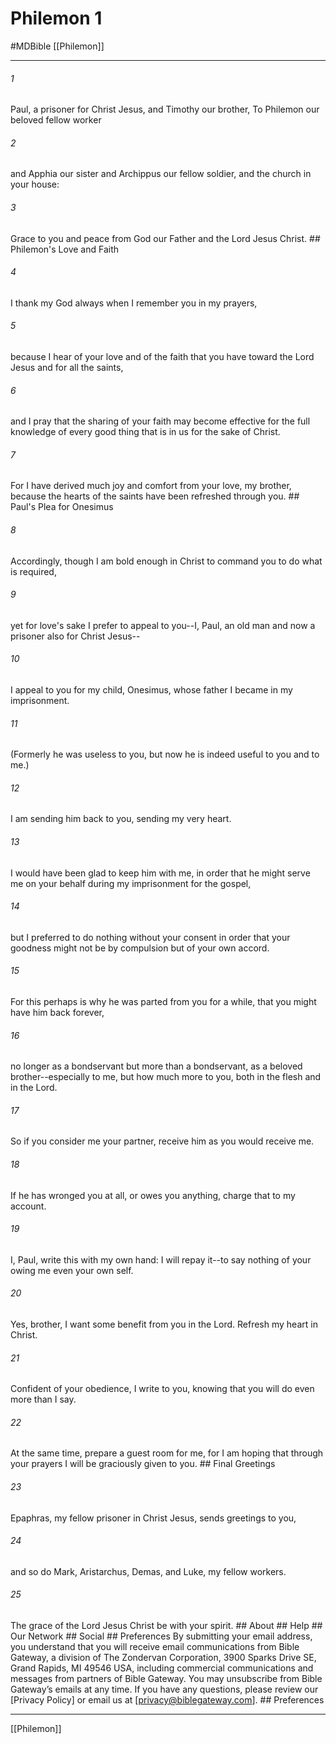 # Philemon 1
#MDBible
[[Philemon]]

***






###### 1 


Paul, a prisoner for Christ Jesus, and Timothy our brother, To Philemon our beloved fellow worker 





###### 2 


and Apphia our sister and Archippus our fellow soldier, and the church in your house: 





###### 3 


Grace to you and peace from God our Father and the Lord Jesus Christ. ## Philemon's Love and Faith 





###### 4 


I thank my God always when I remember you in my prayers, 





###### 5 


because I hear of your love and of the faith that you have toward the Lord Jesus and for all the saints, 





###### 6 


and I pray that the sharing of your faith may become effective for the full knowledge of every good thing that is in us for the sake of Christ. 





###### 7 


For I have derived much joy and comfort from your love, my brother, because the hearts of the saints have been refreshed through you. ## Paul's Plea for Onesimus 





###### 8 


Accordingly, though I am bold enough in Christ to command you to do what is required, 





###### 9 


yet for love's sake I prefer to appeal to you--I, Paul, an old man and now a prisoner also for Christ Jesus-- 





###### 10 


I appeal to you for my child, Onesimus, whose father I became in my imprisonment. 





###### 11 


(Formerly he was useless to you, but now he is indeed useful to you and to me.) 





###### 12 


I am sending him back to you, sending my very heart. 





###### 13 


I would have been glad to keep him with me, in order that he might serve me on your behalf during my imprisonment for the gospel, 





###### 14 


but I preferred to do nothing without your consent in order that your goodness might not be by compulsion but of your own accord. 





###### 15 


For this perhaps is why he was parted from you for a while, that you might have him back forever, 





###### 16 


no longer as a bondservant but more than a bondservant, as a beloved brother--especially to me, but how much more to you, both in the flesh and in the Lord. 





###### 17 


So if you consider me your partner, receive him as you would receive me. 





###### 18 


If he has wronged you at all, or owes you anything, charge that to my account. 





###### 19 


I, Paul, write this with my own hand: I will repay it--to say nothing of your owing me even your own self. 





###### 20 


Yes, brother, I want some benefit from you in the Lord. Refresh my heart in Christ. 





###### 21 


Confident of your obedience, I write to you, knowing that you will do even more than I say. 





###### 22 


At the same time, prepare a guest room for me, for I am hoping that through your prayers I will be graciously given to you. ## Final Greetings 





###### 23 


Epaphras, my fellow prisoner in Christ Jesus, sends greetings to you, 





###### 24 


and so do Mark, Aristarchus, Demas, and Luke, my fellow workers. 





###### 25 


The grace of the Lord Jesus Christ be with your spirit. ## About ## Help ## Our Network ## Social ## Preferences By submitting your email address, you understand that you will receive email communications from Bible Gateway, a division of The Zondervan Corporation, 3900 Sparks Drive SE, Grand Rapids, MI 49546 USA, including commercial communications and messages from partners of Bible Gateway. You may unsubscribe from Bible Gateway&rsquo;s emails at any time. If you have any questions, please review our [Privacy Policy] or email us at [privacy@biblegateway.com]. ## Preferences

***

[[Philemon]]
